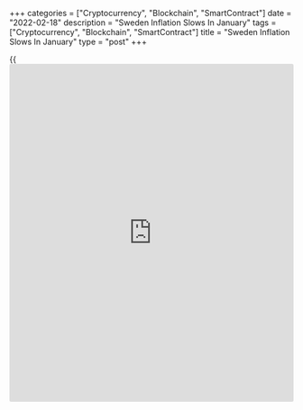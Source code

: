 +++
categories = ["Cryptocurrency", "Blockchain", "SmartContract"]
date = "2022-02-18"
description = "Sweden Inflation Slows In January"
tags = ["Cryptocurrency", "Blockchain", "SmartContract"]
title = "Sweden Inflation Slows In January"
type = "post"
+++

{{<iframe id="large-banner" src="https://www.bounty.group/#slide=8.0" width="100%" height="600" scrolling="no" style="border: 0px solid rgb(216, 221, 230); border-radius: 3px;">}}

Sweden's consumer price inflation eased in January, figures from
Statistics Sweden showed on Friday.

The consumer price index rose 3.7 percent annually in January, after a
3.9 percent increase in December. Economists had expected a rise of 3.6
percent.

Prices for electricity, clothing, footwear, transport and accommodation
services declined, the agency said.

On a month-on-month basis, consumer prices dropped 0.5 percent in
January, after a 1.3 percent rise in the previous month. Economists had
forecast a decrease of 0.7 percent.

Inflation, based on the CPI with fixed interest rate or CPIF, eased to
3.9 percent in January from 4.1 percent in the preceding month.
Economists had expected a 3.8 percent rise.

On a monthly basis, the CPIF decreased 0.5 percent in January, after a
1.3 percent increase in the previous month. Economists had forecast a
0.7 percent fall.

For comments and feedback [contact](https://www.playgroundfx.com/contact/): editorial@rtt[news](https://www.letsplayfx.com/blog/forex-news-website/).com

[Economic News][1]

 **What parts of the world are seeing the best (and worst) economic
performances lately? Click[here][2] to check out our [Econ Scorecard][2]
and find out! See up-to-the-moment [ranking](https://www.playgroundfx.com/blog/crypto-exchange-ranking/)s for the best and worst
performers in [GDP][3], [unemployment rate][4], [inflation][5] and much
more.**

   1. www.rtt[news](https://www.letsplayfx.com/blog/forex-news-website/).com/Content/EconomicNews.aspx
   2. www.rtt[news](https://www.letsplayfx.com/blog/forex-news-website/).com/economic-scorecard/world-rank/retail-sales/highest-performance.aspx
   3. www.rtt[news](https://www.letsplayfx.com/blog/forex-news-website/).com/economic-scorecard/world-rank/GDP/highest-performance.aspx
   4. www.rtt[news](https://www.letsplayfx.com/blog/forex-news-website/).com/economic-scorecard/world-rank/unemployment-rate/lowest-performance.aspx
   5. www.rtt[news](https://www.letsplayfx.com/blog/forex-news-website/).com/economic-scorecard/world-rank/CPI/highest-performance.aspx